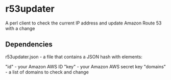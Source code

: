 r53updater
==========

A perl client to check the current IP address and update Amazon Route 53 with a change

Dependencies
------------

r53updater.json - a file that contains a JSON hash with elements:

"id" - your Amazon AWS ID
"key" - your Amazon AWS secret key
"domains" - a list of domains to check and change

